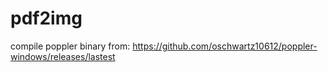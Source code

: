 # pdf2img

compile poppler binary from: https://github.com/oschwartz10612/poppler-windows/releases/lastest 